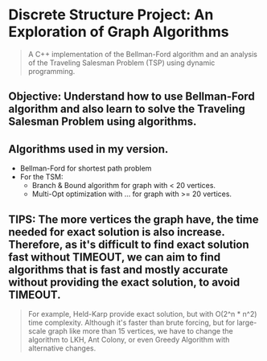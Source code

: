 # Discrete Structure Project: An Exploration of Graph Algorithms
> A C++ implementation of the Bellman-Ford algorithm and an analysis of the Traveling Salesman Problem (TSP) using dynamic programming.

## Objective: Understand how to use Bellman-Ford algorithm and also learn to solve the Traveling Salesman Problem using algorithms.

## Algorithms used in my version.
- Bellman-Ford for shortest path problem
- For the TSM:
    + Branch & Bound algorithm for graph with < 20 vertices.
    + Multi-Opt optimization with ... for graph with >= 20 vertices.

## TIPS: The more vertices the graph have, the time needed for exact solution is also increase. Therefore, as it's difficult to find exact solution fast without TIMEOUT, we can aim to find algorithms that is fast and mostly accurate without providing the exact solution, to avoid TIMEOUT.
> For example, Held-Karp provide exact solution, but with O(2^n * n^2) time complexity. Although it's faster than brute forcing, but for large-scale graph like more than 15 vertices, we have to change the algorithm to LKH, Ant Colony, or even Greedy Algorithm with alternative changes.
